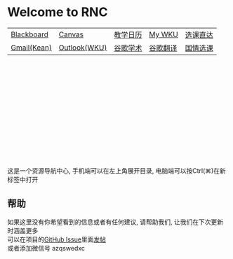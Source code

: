 # Welcome to RNC
|                        |                                            |                                                |                             |                                            |
|------------------------|--------------------------------------------|------------------------------------------------|-----------------------------|--------------------------------------------|
| [Blackboard](https://blackboard.kean.edu/webapps/login/) | [Canvas](https://kean.instructure.com/) | [教学日历](https://wku.edu.cn/academics/cal/) | [My WKU](https://once.wku.edu.cn/) | [选课直达](https://selfservice.kean.edu/Student/Planning/DegreePlans) |
|[Gmail(Kean)](https://mail.google.com/) | [Outlook(WKU)](https://outlook.office365.com/mail/) | [谷歌学术](https://scholar.google.com/) |[谷歌翻译](https://translate.google.com/) | [国情选课](http://ps.wku.edu.cn:7777/psp/ps/EMPLOYEE/HRMS/h/?tab=DEFAULT&languageCd=ZHS) |

<br><br><br><br><br><br><br>
<br><br><br><br><br><br><br>
这是一个资源导航中心, 手机端可以在左上角展开目录, 电脑端可以按Ctrl(⌘)在新标签中打开




## 帮助

如果这里没有你希望看到的信息或者有任何建议, 请帮助我们, 让我们在下次更新时涵盖更多  
可以在项目的[GitHub Issue](https://github.com/TianYi0217/wkuer-rnc/issues)里面[发帖](https://github.com/TianYi0217/wkuer-rnc/issues/new)  
或者添加微信号 azqswedxc
